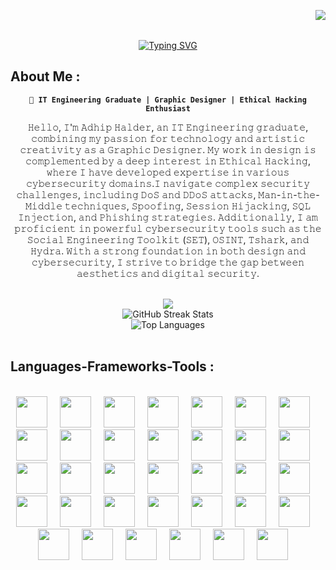 <img align="right" src="https://visitor-badge.laobi.icu/badge?page_id=Adhiphalder01"/> <br> <br>
<div align="center" >
        <a href="https://git.io/typing-svg"><img src="https://readme-typing-svg.herokuapp.com?font=Roboto+Mono&weight=900&size=39&pause=1000&color=F71D75&width=435&lines=Hello%2C+There!;I'm+Adhip+Halder;A+web-developer;Nice+to+meet+you!" alt="Typing SVG" /></a>
</div>
<h2 align="left">About Me :</h2>

<p align="center">
<strong><code>🚀 IT Engineering Graduate | Graphic Designer | Ethical Hacking Enthusiast</code></strong><br>

<p align="center">
        𝙷𝚎𝚕𝚕𝚘, 𝙸'𝚖 𝙰𝚍𝚑𝚒𝚙 𝙷𝚊𝚕𝚍𝚎𝚛, 𝚊𝚗 𝙸𝚃 𝙴𝚗𝚐𝚒𝚗𝚎𝚎𝚛𝚒𝚗𝚐 𝚐𝚛𝚊𝚍𝚞𝚊𝚝𝚎, 𝚌𝚘𝚖𝚋𝚒𝚗𝚒𝚗𝚐 𝚖𝚢 𝚙𝚊𝚜𝚜𝚒𝚘𝚗 𝚏𝚘𝚛 𝚝𝚎𝚌𝚑𝚗𝚘𝚕𝚘𝚐𝚢 𝚊𝚗𝚍 𝚊𝚛𝚝𝚒𝚜𝚝𝚒𝚌 𝚌𝚛𝚎𝚊𝚝𝚒𝚟𝚒𝚝𝚢 𝚊𝚜 𝚊 𝙶𝚛𝚊𝚙𝚑𝚒𝚌 𝙳𝚎𝚜𝚒𝚐𝚗𝚎𝚛. 𝙼𝚢 𝚠𝚘𝚛𝚔 𝚒𝚗 𝚍𝚎𝚜𝚒𝚐𝚗 𝚒𝚜 𝚌𝚘𝚖𝚙𝚕𝚎𝚖𝚎𝚗𝚝𝚎𝚍 𝚋𝚢 𝚊 𝚍𝚎𝚎𝚙 𝚒𝚗𝚝𝚎𝚛𝚎𝚜𝚝 𝚒𝚗 𝙴𝚝𝚑𝚒𝚌𝚊𝚕 𝙷𝚊𝚌𝚔𝚒𝚗𝚐, 𝚠𝚑𝚎𝚛𝚎 𝙸 𝚑𝚊𝚟𝚎 𝚍𝚎𝚟𝚎𝚕𝚘𝚙𝚎𝚍 𝚎𝚡𝚙𝚎𝚛𝚝𝚒𝚜𝚎 𝚒𝚗 𝚟𝚊𝚛𝚒𝚘𝚞𝚜 𝚌𝚢𝚋𝚎𝚛𝚜𝚎𝚌𝚞𝚛𝚒𝚝𝚢 𝚍𝚘𝚖𝚊𝚒𝚗𝚜.𝙸 𝚗𝚊𝚟𝚒𝚐𝚊𝚝𝚎 𝚌𝚘𝚖𝚙𝚕𝚎𝚡 𝚜𝚎𝚌𝚞𝚛𝚒𝚝𝚢 𝚌𝚑𝚊𝚕𝚕𝚎𝚗𝚐𝚎𝚜, 𝚒𝚗𝚌𝚕𝚞𝚍𝚒𝚗𝚐 𝙳𝚘𝚂 𝚊𝚗𝚍 𝙳𝙳𝚘𝚂 𝚊𝚝𝚝𝚊𝚌𝚔𝚜, 𝙼𝚊𝚗-𝚒𝚗-𝚝𝚑𝚎-𝙼𝚒𝚍𝚍𝚕𝚎 𝚝𝚎𝚌𝚑𝚗𝚒𝚚𝚞𝚎𝚜, 𝚂𝚙𝚘𝚘𝚏𝚒𝚗𝚐, 𝚂𝚎𝚜𝚜𝚒𝚘𝚗 𝙷𝚒𝚓𝚊𝚌𝚔𝚒𝚗𝚐, 𝚂𝚀𝙻 𝙸𝚗𝚓𝚎𝚌𝚝𝚒𝚘𝚗, 𝚊𝚗𝚍 𝙿𝚑𝚒𝚜𝚑𝚒𝚗𝚐 𝚜𝚝𝚛𝚊𝚝𝚎𝚐𝚒𝚎𝚜. 𝙰𝚍𝚍𝚒𝚝𝚒𝚘𝚗𝚊𝚕𝚕𝚢, 𝙸 𝚊𝚖 𝚙𝚛𝚘𝚏𝚒𝚌𝚒𝚎𝚗𝚝 𝚒𝚗 𝚙𝚘𝚠𝚎𝚛𝚏𝚞𝚕 𝚌𝚢𝚋𝚎𝚛𝚜𝚎𝚌𝚞𝚛𝚒𝚝𝚢 𝚝𝚘𝚘𝚕𝚜 𝚜𝚞𝚌𝚑 𝚊𝚜 𝚝𝚑𝚎 𝚂𝚘𝚌𝚒𝚊𝚕 𝙴𝚗𝚐𝚒𝚗𝚎𝚎𝚛𝚒𝚗𝚐 𝚃𝚘𝚘𝚕𝚔𝚒𝚝 (𝚂𝙴𝚃), 𝙾𝚂𝙸𝙽𝚃, 𝚃𝚜𝚑𝚊𝚛𝚔, 𝚊𝚗𝚍 𝙷𝚢𝚍𝚛𝚊. 𝚆𝚒𝚝𝚑 𝚊 𝚜𝚝𝚛𝚘𝚗𝚐 𝚏𝚘𝚞𝚗𝚍𝚊𝚝𝚒𝚘𝚗 𝚒𝚗 𝚋𝚘𝚝𝚑 𝚍𝚎𝚜𝚒𝚐𝚗 𝚊𝚗𝚍 𝚌𝚢𝚋𝚎𝚛𝚜𝚎𝚌𝚞𝚛𝚒𝚝𝚢, 𝙸 𝚜𝚝𝚛𝚒𝚟𝚎 𝚝𝚘 𝚋𝚛𝚒𝚍𝚐𝚎 𝚝𝚑𝚎 𝚐𝚊𝚙 𝚋𝚎𝚝𝚠𝚎𝚎𝚗 𝚊𝚎𝚜𝚝𝚑𝚎𝚝𝚒𝚌𝚜 𝚊𝚗𝚍 𝚍𝚒𝚐𝚒𝚝𝚊𝚕 𝚜𝚎𝚌𝚞𝚛𝚒𝚝𝚢.
</p>
</p>
<br>

<div align="center">
        <img src="https://github-readme-stats.vercel.app/api?username=Adhiphalder01&theme=dracula&show_icons=true&hide_border=false&count_private=true"> <br>
        <img src="https://github-readme-streak-stats.herokuapp.com/?user=Adhiphalder01&theme=dracula&hide_border=false" alt="GitHub Streak Stats"> <br>
        <img src="https://github-readme-stats.vercel.app/api/top-langs/?username=Adhiphalder01&theme=dracula&show_icons=true&hide_border=false&layout=compact" alt="Top Languages">
</div>

<br>

<h2 align="left">Languages-Frameworks-Tools :</h2> <br>

<div align="center">
        <img src="https://raw.githubusercontent.com/marwin1991/profile-technology-icons/refs/heads/main/icons/git.png" width="50" height="50">
        <img width="12" />
        <img src="https://raw.githubusercontent.com/marwin1991/profile-technology-icons/refs/heads/main/icons/github.png" width="50" height="50">
        <img width="12" />
        <img src="https://raw.githubusercontent.com/marwin1991/profile-technology-icons/refs/heads/main/icons/vim.png" width="50" height="50">
        <img width="12" />
        <img src="https://raw.githubusercontent.com/marwin1991/profile-technology-icons/refs/heads/main/icons/intellij.png" width="50" height="50">
        <img width="12" />
        <img src="https://raw.githubusercontent.com/marwin1991/profile-technology-icons/refs/heads/main/icons/pycharm.png" width="50" height="50">
        <img width="12" />
        <img src="https://raw.githubusercontent.com/marwin1991/profile-technology-icons/refs/heads/main/icons/visual_studio_code.png" width="50" height="50">
        <img width="12" />
        <img src="https://raw.githubusercontent.com/marwin1991/profile-technology-icons/refs/heads/main/icons/eclipse.png" width="50" height="50">
        <img width="12" />
        <img src="https://raw.githubusercontent.com/marwin1991/profile-technology-icons/refs/heads/main/icons/postman.png" width="50" height="50">
        <img width="12" />
        <img src="https://raw.githubusercontent.com/marwin1991/profile-technology-icons/refs/heads/main/icons/jupyter_notebook.png" width="50" height="50">
        <img width="12" />
        <img src="https://raw.githubusercontent.com/marwin1991/profile-technology-icons/refs/heads/main/icons/html.png" width="50" height="50">
        <img width="12" />
        <img src="https://raw.githubusercontent.com/marwin1991/profile-technology-icons/refs/heads/main/icons/css.png" width="50" height="50">
        <img width="12" />
        <img src="https://raw.githubusercontent.com/marwin1991/profile-technology-icons/refs/heads/main/icons/bootstrap.png" width="50" height="50">
        <img width="12" />
        <img src="https://raw.githubusercontent.com/marwin1991/profile-technology-icons/refs/heads/main/icons/tailwind_css.png" width="50" height="50">
        <img width="12" />
        <img src="https://raw.githubusercontent.com/marwin1991/profile-technology-icons/refs/heads/main/icons/figma.png" width="50" height="50">
        <img width="12" />
        <img src="https://raw.githubusercontent.com/marwin1991/profile-technology-icons/refs/heads/main/icons/javascript.png" width="50" height="50">
        <img width="12" />
        <img src="https://raw.githubusercontent.com/marwin1991/profile-technology-icons/refs/heads/main/icons/angular.png" width="50" height="50">
        <img width="12" />
        <img src="https://raw.githubusercontent.com/marwin1991/profile-technology-icons/refs/heads/main/icons/react.png" width="50" height="50">
        <img width="12" />
        <img src="https://raw.githubusercontent.com/marwin1991/profile-technology-icons/refs/heads/main/icons/npm.png" width="50" height="50">
        <img width="12" />
        <img src="https://raw.githubusercontent.com/marwin1991/profile-technology-icons/refs/heads/main/icons/node_js.png" width="50" height="50">
        <img width="12" />
        <img src="https://raw.githubusercontent.com/marwin1991/profile-technology-icons/refs/heads/main/icons/vite.png" width="50" height="50">
        <img width="12" />
        <img src="https://raw.githubusercontent.com/marwin1991/profile-technology-icons/refs/heads/main/icons/java.png" width="50" height="50">
        <img width="12" />
        <img src="https://raw.githubusercontent.com/marwin1991/profile-technology-icons/refs/heads/main/icons/spring.png" width="50" height="50">
        <img width="12" />
        <img src="https://raw.githubusercontent.com/marwin1991/profile-technology-icons/refs/heads/main/icons/spring_boot.png" width="50" height="50">
        <img width="12" />
        <img src="https://raw.githubusercontent.com/marwin1991/profile-technology-icons/refs/heads/main/icons/c.png" width="50" height="50">
        <img width="12" />
        <img src="https://raw.githubusercontent.com/marwin1991/profile-technology-icons/refs/heads/main/icons/c++.png" width="50" height="50">
        <img width="12" />
        <img src="https://raw.githubusercontent.com/marwin1991/profile-technology-icons/refs/heads/main/icons/python.png" width="50" height="50">
        <img width="12" />
        <img src="https://raw.githubusercontent.com/marwin1991/profile-technology-icons/refs/heads/main/icons/php.png" width="50" height="50">
        <img width="12" />
        <img src="https://raw.githubusercontent.com/marwin1991/profile-technology-icons/refs/heads/main/icons/laravel.png" width="50" height="50">
        <img width="12" />
        <img src="https://raw.githubusercontent.com/marwin1991/profile-technology-icons/refs/heads/main/icons/mysql.png" width="50" height="50">
        <img width="12" />
        <img src="https://raw.githubusercontent.com/marwin1991/profile-technology-icons/refs/heads/main/icons/mongodb.png" width="50" height="50">
        <img width="12" />
        <img src="https://raw.githubusercontent.com/marwin1991/profile-technology-icons/refs/heads/main/icons/linux.png" width="50" height="50">
        <img width="12" />
        <img src="https://raw.githubusercontent.com/marwin1991/profile-technology-icons/refs/heads/main/icons/kali_linux.png" width="50" height="50">
        <img width="12" />
        <img src="https://raw.githubusercontent.com/marwin1991/profile-technology-icons/refs/heads/main/icons/raspberri_pi.png" width="50" height="50">
        <img width="12" />
        <img src="https://raw.githubusercontent.com/marwin1991/profile-technology-icons/refs/heads/main/icons/arduino.png" width="50" height="50">
        <img width="12" />
</div> <br>
<br>

    
